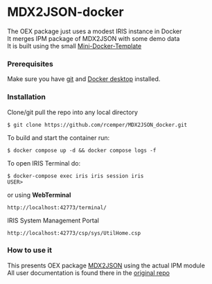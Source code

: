 # MDX2JSON-docker
The OEX package just uses a modest IRIS instance in Docker     
It merges IPM package of MDX2JSON with some demo data    
It is built using the small [Mini-Docker-Template](https://github.com/r-cemper/mini-docker)    
### Prerequisites
Make sure you have [git](https://git-scm.com/book/en/v2/Getting-Started-Installing-Git) and [Docker desktop](https://www.docker.com/products/docker-desktop) installed.
### Installation
Clone/git pull the repo into any local directory    
```
$ git clone https://github.com/rcemper/MDX2JSON_docker.git
```
To build and start the container run:  
```
$ docker compose up -d && docker compose logs -f
```
To open IRIS Terminal do:
```
$ docker-compose exec iris iris session iris
USER>
```
or using **WebTerminal**
```
http://localhost:42773/terminal/
```
IRIS System Management Portal
```
http://localhost:42773/csp/sys/UtilHome.csp
```
### How to use it
This presents OEX package [MDX2JSON](https://github.com/intersystems-community/Cache-MDX2JSON) using the actual IPM module    
All user documentation is found there in the [original repo](https://github.com/intersystems-community/Cache-MDX2JSON/blob/master/README.md)  
